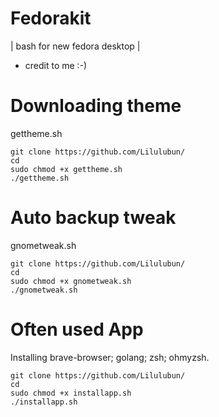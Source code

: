 # Fedorakit

 | bash for new fedora desktop |
* credit to me :-)
 
# Downloading theme
gettheme.sh
~~~~~~~~~~~~~~
git clone https://github.com/Lilulubun/
cd
sudo chmod +x gettheme.sh
./gettheme.sh
~~~~~~~~~~~~~~

# Auto backup tweak
gnometweak.sh
~~~~~~~~~~~~~~
git clone https://github.com/Lilulubun/
cd
sudo chmod +x gnometweak.sh
./gnometweak.sh
~~~~~~~~~~~~~~

# Often used App
Installing brave-browser; golang; zsh; ohmyzsh.

~~~~~~~~~~~~~~
git clone https://github.com/Lilulubun/
cd
sudo chmod +x installapp.sh
./installapp.sh
~~~~~~~~~~~~~~
